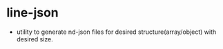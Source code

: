 # line-json
* utility to generate nd-json files for desired structure(array/object) with desired size.